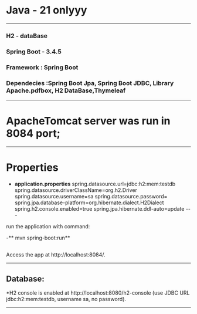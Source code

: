 


#  Java - 21 onlyyy

---

### H2 - dataBase
### Spring Boot - 3.4.5
### Framework : Spring Boot 
### Dependecies :Spring Boot Jpa, Spring Boot JDBC, Library Apache.pdfbox, H2 DataBase,Thymeleaf

---

# ApacheTomcat server was run in 8084 port;

---

# Properties
- **application.properties**
spring.datasource.url=jdbc:h2:mem:testdb 
spring.datasource.driverClassName=org.h2.Driver
spring.datasource.username=sa
spring.datasource.password=
spring.jpa.database-platform=org.hibernate.dialect.H2Dialect
spring.h2.console.enabled=true 
spring.jpa.hibernate.ddl-auto=update
 ---

run the application with command:

-** mvn spring-boot:run**
##   
Access the app at http://localhost:8084/.

---

## Database:
*H2 console is enabled at http://localhost:8080/h2-console (use JDBC URL jdbc:h2:mem:testdb, username sa, no password).

---
